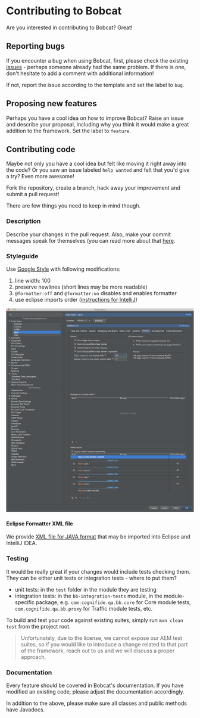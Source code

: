 # Contributing to Bobcat

Are you interested in contributing to Bobcat? Great!

## Reporting bugs

If you encounter a bug when using Bobcat, first, please check the existing [issues](https://github.com/Cognifide/bobcat/issues) - perhaps someone already had the same problem. If there is one, don't hesitate to add a comment with additional information!

If not, report the issue according to the template and set the label to `bug`.

## Proposing new features

Perhaps you have a cool idea on how to improve Bobcat? Raise an issue and describe your proposal, including why you think it would make a great addition to the framework. Set the label to `feature`.

## Contributing code

Maybe not only you have a cool idea but felt like moving it right away into the code? Or you saw an issue labeled `help wanted` and felt that you'd give a try? Even more awesome!

Fork the repository, create a branch, hack away your improvement and submit a pull request!

There are few things you need to keep in mind though.

### Description

Describe your changes in the pull request. Also, make your commit messages speak for themselves (you can read more about that [here](https://chris.beams.io/posts/git-commit/).

### Styleguide

Use [Google Style][google-java-style] with following modifications:

1. line width: 100
2. preserve newlines (short lines may be more readable)
3. `@formatter:off` and `@formatter:on` disables and enables formatter
4. use eclipse imports order ([instructions for IntelliJ][eclipse-imports-order-in-intellij])

![imports order settings for IntelliJ][eclipse-imports-order-in-intellij-img]

#### Eclipse Formatter XML file

We provide [XML file for JAVA format][formatter-xml] that may be imported into Eclipse and IntelliJ IDEA.

[google-java-style]: https://google.github.io/styleguide/javaguide.html
[eclipse-imports-order-in-intellij]: http://stackoverflow.com/questions/14716283/is-it-possible-for-intellij-to-organize-imports-the-same-way-as-in-eclipse
[eclipse-imports-order-in-intellij-img]: contributing/intellij-imports-order.png
[formatter-xml]: contributing/eclipse-java-bobcat-style.xml

### Testing

It would be really great if your changes would include tests checking them. They can be either unit tests or integration tests - where to put them?

- unit tests: in the `test` folder in the module they are testing
- integration tests: in the `bb-integration-tests` module, in the module-specific package, e.g. `com.cognifide.qa.bb.core` for Core module tests, `com.cognifide.qa.bb.proxy` for Traffic module tests, etc.

To build and test your code against existing suites, simply run `mvn clean test` from the project root.

>Unfortunately, due to the license, we cannot expose our AEM test suites, so if you would like to introduce a change related to that part of the framework, reach out to us and we will discuss a proper approach.

### Documentation

Every feature should be covered in Bobcat's documentation. If you have modified an existing code, please adjust the documentation accordingly.

In addition to the above, please make sure all classes and public methods have Javadocs.

